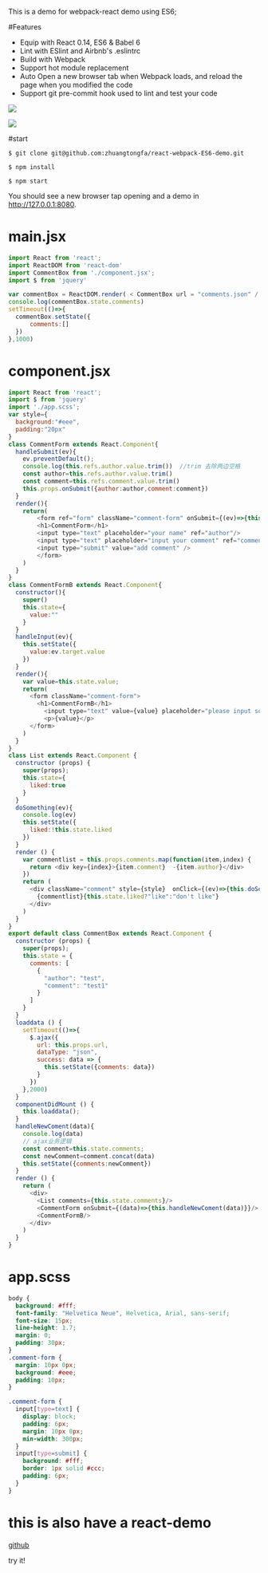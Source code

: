 This is a demo for webpack-react demo using ES6;

#Features
* Equip with React 0.14, ES6 & Babel 6
* Lint with ESlint and Airbnb's .eslintrc
* Build with Webpack
* Support hot module replacement
* Auto Open a new browser tab when Webpack loads, and reload the page when you modified the code
* Support git pre-commit hook used to lint and test your code

![](http://zhuangtongfa.gitcafe.io/img/webpack2.png)

![](http://zhuangtongfa.gitcafe.io/img/webpack.png)


#start
```
$ git clone git@github.com:zhuangtongfa/react-webpack-ES6-demo.git

$ npm install

$ npm start

```

You should see a new browser tap opening and a demo in http://127.0.0.1:8080.

# main.jsx
```js
import React from 'react';
import ReactDOM from 'react-dom'
import CommentBox from './component.jsx';
import $ from 'jquery'

var commentBox = ReactDOM.render( < CommentBox url = "comments.json" / > , $('#app').get(0));
console.log(commentBox.state.comments)
setTimeout(()=>{
  commentBox.setState({
      comments:[]
  })
},1000)
```
# component.jsx
```js
import React from 'react';
import $ from 'jquery'
import './app.scss';
var style={
  background:"#eee",
  padding:"20px"
}
class CommentForm extends React.Component{
  handleSubmit(ev){
    ev.preventDefault();
    console.log(this.refs.author.value.trim())  //trim 去除两边空格
    const author=this.refs.author.value.trim()
    const comment=this.refs.comment.value.trim()
    this.props.onSubmit({author:author,comment:comment})
  }
  render(){
    return(
        <form ref="form" className="comment-form" onSubmit={(ev)=>{this.handleSubmit(ev)}}>
        <h1>CommentForm</h1>
        <input type="text" placeholder="your name" ref="author"/>
        <input type="text" placeholder="input your comment" ref="comment"/>
        <input type="submit" value="add comment" />
        </form>
    )
  }
}
class CommentFormB extends React.Component{
  constructor(){
    super()
    this.state={
      value:""
    }
  }
  handleInput(ev){
    this.setState({
      value:ev.target.value
    })
  }
  render(){
    var value=this.state.value;
    return(
      <form className="comment-form">
        <h1>CommentFormB</h1>
          <input type="text" value={value} placeholder="please input some content" onChange={ev=>{this.handleInput(ev)}}/>
          <p>{value}</p>
      </form>
    )
  }
}
class List extends React.Component {
  constructor (props) {
    super(props);
    this.state={
      liked:true
    }
  }
  doSomething(ev){
    console.log(ev)
    this.setState({
      liked:!this.state.liked
    })
  }
  render () {
    var commentlist = this.props.comments.map(function(item,index) {
      return <div key={index}>{item.comment}  -{item.author}</div>
    })
    return (
      <div className="comment" style={style}  onClick={(ev)=>{this.doSomething(ev)}}>
        {commentlist}{this.state.liked?"like":"don't like"}
      </div>
    )
  }
}
export default class CommentBox extends React.Component {
  constructor (props) {
    super(props);
    this.state = {
      comments: [
        {
          "author": "test",
          "comment": "test1"
        }
      ]
    }
  }
  loaddata () {
    setTimeout(()=>{
      $.ajax({
        url: this.props.url,
        dataType: "json",
        success: data => {
          this.setState({comments: data})
        }
      })
    },2000)
  }
  componentDidMount () {
    this.loaddata();
  }
  handleNewComent(data){
    console.log(data)
    // ajax业务逻辑
    const comment=this.state.comments;
    const newComment=comment.concat(data)
    this.setState({comments:newComment})
  }
  render () {
    return (
      <div>
        <List comments={this.state.comments}/>
        <CommentForm onSubmit={(data)=>{this.handleNewComent(data)}}/>
        <CommentFormB/>
      </div>
    )
  }
}


```

# app.scss
```css
body {
  background: #fff;
  font-family: "Helvetica Neue", Helvetica, Arial, sans-serif;
  font-size: 15px;
  line-height: 1.7;
  margin: 0;
  padding: 30px;
}
.comment-form {
  margin: 10px 0px;
  background: #eee;
  padding: 10px;
}

.comment-form {
  input[type=text] {
    display: block;
    padding: 6px;
    margin: 10px 0px;
    min-width: 300px;
  }
  input[type=submit] {
    background: #fff;
    border: 1px solid #ccc;
    padding: 6px;
  }
}

```
# this is also have a react-demo

[github](https://github.com/zhuangtongfa/react-demos)

try it!
